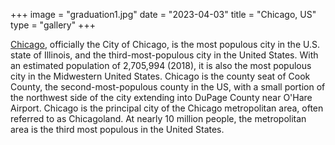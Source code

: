 +++
image = "graduation1.jpg"
date = "2023-04-03"
title = "Chicago, US"
type = "gallery"
+++

[Chicago](https://en.wikipedia.org/w/index.php?title=Chicago&oldid=953376675), officially the City of Chicago, is the most populous city in the U.S. state of Illinois, and the third-most-populous city in the United States. With an estimated population of 2,705,994 (2018), it is also the most populous city in the Midwestern United States. Chicago is the county seat of Cook County, the second-most-populous county in the US, with a small portion of the northwest side of the city extending into DuPage County near O'Hare Airport. Chicago is the principal city of the Chicago metropolitan area, often referred to as Chicagoland. At nearly 10 million people, the metropolitan area is the third most populous in the United States. 

